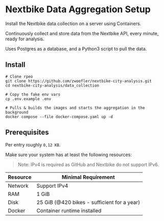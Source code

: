 # Nextbike Data Aggregation Setup

Install the Nextbike data collection on a server using Containers.

Continuously collect and store data from the Nextbike API, every minute, ready for analysis.

Uses Postgres as a database, and a Python3 script to pull the data.

## Install

```SHELL
# Clone rpeo
git clone https://github.com/zwoefler/nextbike-city-analysis.git
cd nextbike-city-analysis/data_collection

# Copy the fake env vars
cp .env.example .env

# Pulls & builds the images and starts the aggregation in the background
docker compose --file docker-compose.yaml up -d
```

## Prerequisites
Per entry roughly `0,12 KB`.

Make sure your system has at least the following resources:
> Note: IPv4 is required as GitHub and Nextbike do not support IPv6.

| Resource                | Minimal Requirement                              |
| ----------------------- | ------------------------------------------------ |
| Network                 | Support IPv4                                     |
| RAM                     | 1 GiB                                            |
| Disk                    | 25 GiB (@420 bikes - sufficient for a year)      |
| Docker                  | Container runtime installed                      |





